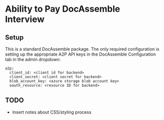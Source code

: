 # Ability to Pay DocAssemble Interview

## Setup

This is a standard DocAssemble package. The only required configuration is setting up the appropriate A2P API keys in the DocAssemble Configuration tab in the admin dropdown:

    a2p:
      client_id: <client id for backend>
      client_secret: <client secret for backend>
      blob_account_key: <azure storage blob account key>
      oauth_resource: <resource ID for backend>

## TODO

* Insert notes about CSS/styling process
